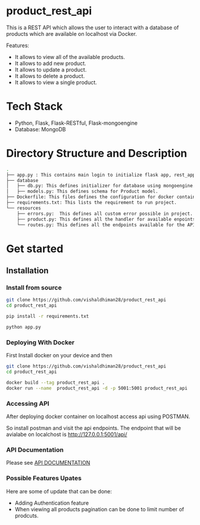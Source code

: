 # product_rest_api
This is a REST API which allows the user to interact with a database of products which are available on localhost via Docker.

Features:

- It allows to view all of the available products.
- It allows to add new product.
- It allows to update a product.
- It allows to delete a product.
- It allows to view a single product.

Tech Stack
==========

- Python, Flask, Flask-RESTful, Flask-mongoengine
- Database: MongoDB

Directory Structure and Description
===================================
```bash
.
├── app.py : This contains main login to initialize flask app, rest_app and  database configuration.
├── database
│   ├── db.py: This defines initializer for database using mongoengine.
│   ├── models.py: This defines schema for Product model.
├── Dockerfile: This files defines the configuration for docker container.
├── requirements.txt: This lists the requirement to run project.
└── resources
    ├── errors.py:  This defines all custom error possible in project.
    ├── product.py: This defines all the handler for available enpoints.
    └── routes.py: This defines all the endpoints available for the API.

```

Get started
===========

Installation
------------


### Install from source

```bash
git clone https://github.com/vishaldhiman28/product_rest_api
cd product_rest_api

pip install -r requirements.txt

python app.py

```

### Deploying With Docker

First Install docker on your device and then 
```bash
git clone https://github.com/vishaldhiman28/product_rest_api
cd product_rest_api

docker build --tag product_rest_api .
docker run --name  product_rest_api -d -p 5001:5001 product_rest_api
```

### Accessing API
After deploying docker container on localhost access api using POSTMAN.

So install postman and visit the api endpoints. The endpoint that will be avialabe on localchost is 
http://127.0.0.1:5001/api/
      

### API Documentation
Please see [API DOCUMENTATION](https://documenter.getpostman.com/view/10207322/TVRj5oGL)


### Possible Features Upates

Here are some of update that can be done:

- Adding Authentication feature
- When viewing all products pagination can be done to limit number of prodcuts.
